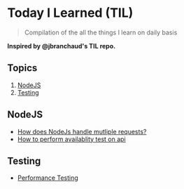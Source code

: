 
# Today I Learned (TIL)
> Compilation of the all the things I learn on daily basis

**Inspired by @jbranchaud's TIL repo.**

## Topics

1. [NodeJS](#NodeJs)
2. [Testing](#Testing)



## NodeJS
- [How does NodeJs handle mutliple requests?](NodeJS/1-how-does-NodeJS-handle-multiple-requests.md)
- [How to perform availablity test on api](NodeJS/3-availability-test-on-api.md)

## Testing
- [Performance Testing](Testing/1-performance-testing.md)
